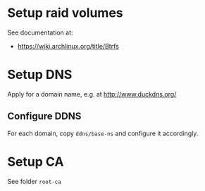 # Setup raid volumes

See documentation at:

- https://wiki.archlinux.org/title/Btrfs

# Setup DNS

Apply for a domain name, e.g. at http://www.duckdns.org/

## Configure DDNS

For each domain, copy `ddns/base-ns` and configure it accordingly.

# Setup CA

See folder `root-ca`
